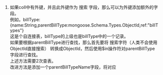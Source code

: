 1. 如果coll中有外键，并且此外键作为 搜索 字段，那么可以为外键添加额外的字段。  
例如，billType:{name:String,parentBillType:mongoose.Schema.Types.ObjectId,ref:"billTypes"}  
这是个自连接表，billType的上级也是billType中的一个记录。  
如果要根据parentBillType进行查找，那么首先要将 搜索字符（人类不会使用ObjectId直接搜索） 转换成ObjectId，然后使用$in操作符对parentBillType字段进行查找。  
上述方法需要2次查表。  
改进方法是添加一个parentBillTypeName字段，将对应
